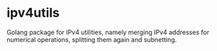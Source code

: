 # ipv4utils
Golang package for IPv4 utilities, namely merging IPv4 addresses for numerical operations, splitting them again and subnetting.
